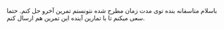 باسلام
متاسفانه بنده توی مدت زمان مطرح شده نتونستم تمرین آخرو حل کنم. 
حتما سعی میکنم تا با تمارین آینده این تمرین هم ارسال کنم. 
